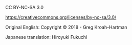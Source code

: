 CC BY-NC-SA 3.0

https://creativecommons.org/licenses/by-nc-sa/3.0/

Original English: Copyright © 2018 - Greg Kroah-Hartman

Japanese translation: Hiroyuki Fukuchi

